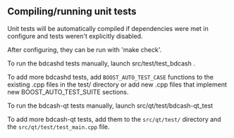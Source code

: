 Compiling/running unit tests
------------------------------------

Unit tests will be automatically compiled if dependencies were met in configure
and tests weren't explicitly disabled.

After configuring, they can be run with 'make check'.

To run the bdcashd tests manually, launch src/test/test_bdcash .

To add more bdcashd tests, add `BOOST_AUTO_TEST_CASE` functions to the existing
.cpp files in the test/ directory or add new .cpp files that
implement new BOOST_AUTO_TEST_SUITE sections.

To run the bdcash-qt tests manually, launch src/qt/test/bdcash-qt_test

To add more bdcash-qt tests, add them to the `src/qt/test/` directory and
the `src/qt/test/test_main.cpp` file.
